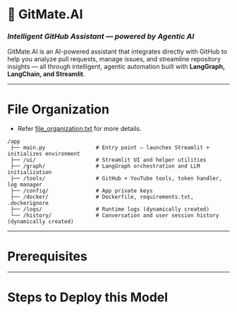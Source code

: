 # 🤖 GitMate.AI  
### *Intelligent GitHub Assistant — powered by Agentic AI*

GitMate.AI is an AI-powered assistant that integrates directly with GitHub to help you analyze pull requests, manage issues, and streamline repository insights — all through intelligent, agentic automation built with **LangGraph, LangChain, and Streamlit**.

---

# File Organization
- Refer [file_organization.txt](./GitMate-AI/file_organization.txt) for more details.
```
/app
 ├── main.py                # Entry point – launches Streamlit + initializes environment
 ├── /ui/                   # Streamlit UI and helper utilities
 ├── /graph/                # LangGraph orchestration and LLM initialization
 ├── /tools/                # GitHub + YouTube tools, token handler, log manager
 ├── /config/               # App private keys
 ├── /docker/               # Dockerfile, requirements.txt, .dockerignore
 ├── /logs/                 # Runtime logs (dynamically created)
 └── /history/              # Conversation and user session history (dynamically created)

```


---

# Prerequisites

 
---

# Steps to Deploy this Model
